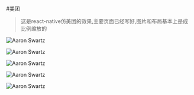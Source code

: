 #美团
>这是react-native仿美团的效果,主要页面已经写好,图片和布局基本上是成比例缩放的

![Aaron Swartz](https://github.com/nineyang/meituan/blob/master/showImages/%E9%80%89%E5%8C%BA_001.png)

![Aaron Swartz](https://github.com/nineyang/meituan/blob/master/showImages/%E9%80%89%E5%8C%BA_002.png)

![Aaron Swartz](https://github.com/nineyang/meituan/blob/master/showImages/%E9%80%89%E5%8C%BA_003.png)

![Aaron Swartz](https://github.com/nineyang/meituan/blob/master/showImages/%E9%80%89%E5%8C%BA_004.png)

![Aaron Swartz](https://github.com/nineyang/meituan/blob/master/showImages/%E9%80%89%E5%8C%BA_005.png)
